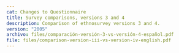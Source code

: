 ```yaml
---
cat: Changes to Questionnaire
title: Survey comparisons, versions 3 and 4
description: Comparison of ethnosurvey versions 3 and 4.
version: "2005"
archivo: files/comparación-versión-3-vs-versión-4-español.pdf
file: files/comparison-version-iii-vs-version-iv-english.pdf
---
```

